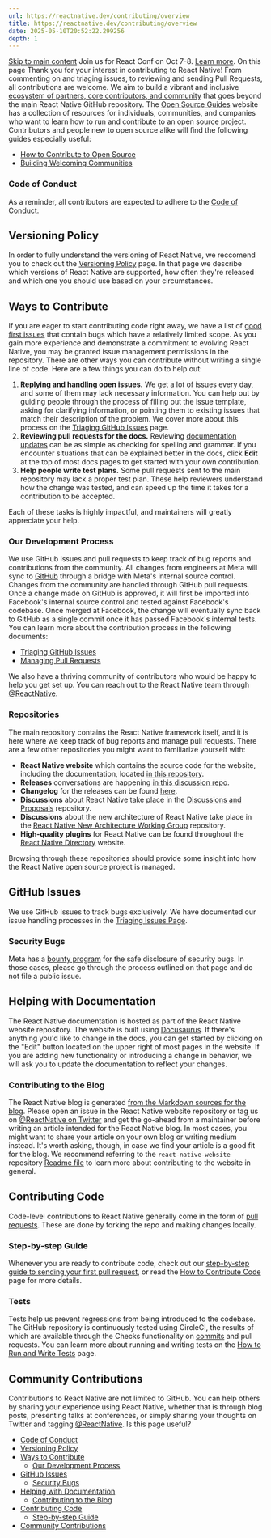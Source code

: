 ```yaml
---
url: https://reactnative.dev/contributing/overview
title: https://reactnative.dev/contributing/overview
date: 2025-05-10T20:52:22.299256
depth: 1
---
```


[Skip to main content](https://reactnative.dev/contributing/overview#__docusaurus_skipToContent_fallback)
Join us for React Conf on Oct 7-8. [Learn more](https://conf.react.dev).
On this page
Thank you for your interest in contributing to React Native! From commenting on and triaging issues, to reviewing and sending Pull Requests, all contributions are welcome. We aim to build a vibrant and inclusive [ecosystem of partners, core contributors, and community](https://github.com/facebook/react-native/blob/main/ECOSYSTEM.md) that goes beyond the main React Native GitHub repository.
The [Open Source Guides](https://opensource.guide/) website has a collection of resources for individuals, communities, and companies who want to learn how to run and contribute to an open source project.
Contributors and people new to open source alike will find the following guides especially useful:
  * [How to Contribute to Open Source](https://opensource.guide/how-to-contribute/)
  * [Building Welcoming Communities](https://opensource.guide/building-community/)


### Code of Conduct[​](https://reactnative.dev/contributing/overview#code-of-conduct "Direct link to Code of Conduct")
As a reminder, all contributors are expected to adhere to the [Code of Conduct](https://github.com/facebook/react-native/blob/HEAD/CODE_OF_CONDUCT.md).
## Versioning Policy[​](https://reactnative.dev/contributing/overview#versioning-policy "Direct link to Versioning Policy")
In order to fully understand the versioning of React Native, we reccomend you to check out the [Versioning Policy](https://reactnative.dev/contributing/versioning-policy) page. In that page we describe which versions of React Native are supported, how often they're released and which one you should use based on your circumstances.
## Ways to Contribute[​](https://reactnative.dev/contributing/overview#ways-to-contribute "Direct link to Ways to Contribute")
If you are eager to start contributing code right away, we have a list of [good first issues](https://github.com/facebook/react-native/labels/good%20first%20issue) that contain bugs which have a relatively limited scope. As you gain more experience and demonstrate a commitment to evolving React Native, you may be granted issue management permissions in the repository.
There are other ways you can contribute without writing a single line of code. Here are a few things you can do to help out:
  1. **Replying and handling open issues.**
We get a lot of issues every day, and some of them may lack necessary information. You can help out by guiding people through the process of filling out the issue template, asking for clarifying information, or pointing them to existing issues that match their description of the problem. We cover more about this process on the [Triaging GitHub Issues](https://reactnative.dev/contributing/triaging-github-issues) page.
  2. **Reviewing pull requests for the docs.**
Reviewing [documentation updates](https://github.com/facebook/react-native-website/pulls) can be as simple as checking for spelling and grammar. If you encounter situations that can be explained better in the docs, click **Edit** at the top of most docs pages to get started with your own contribution.
  3. **Help people write test plans.**
Some pull requests sent to the main repository may lack a proper test plan. These help reviewers understand how the change was tested, and can speed up the time it takes for a contribution to be accepted.


Each of these tasks is highly impactful, and maintainers will greatly appreciate your help.
### Our Development Process[​](https://reactnative.dev/contributing/overview#our-development-process "Direct link to Our Development Process")
We use GitHub issues and pull requests to keep track of bug reports and contributions from the community. All changes from engineers at Meta will sync to [GitHub](https://github.com/facebook/react-native) through a bridge with Meta's internal source control. Changes from the community are handled through GitHub pull requests.
Once a change made on GitHub is approved, it will first be imported into Facebook's internal source control and tested against Facebook's codebase. Once merged at Facebook, the change will eventually sync back to GitHub as a single commit once it has passed Facebook's internal tests.
You can learn more about the contribution process in the following documents:
  * [Triaging GitHub Issues](https://reactnative.dev/contributing/triaging-github-issues)
  * [Managing Pull Requests](https://reactnative.dev/contributing/managing-pull-requests)


We also have a thriving community of contributors who would be happy to help you get set up. You can reach out to the React Native team through [@ReactNative](https://twitter.com/reactnative).
### Repositories[​](https://reactnative.dev/contributing/overview#repositories "Direct link to Repositories")
The main repository contains the React Native framework itself, and it is here where we keep track of bug reports and manage pull requests.
There are a few other repositories you might want to familiarize yourself with:
  * **React Native website** which contains the source code for the website, including the documentation, located [in this repository](https://github.com/facebook/react-native-website).
  * **Releases** conversations are happening [in this discussion repo](https://github.com/reactwg/react-native-releases/discussions).
  * **Changelog** for the releases can be found [here](https://github.com/facebook/react-native/blob/main/CHANGELOG.md).
  * **Discussions** about React Native take place in the [Discussions and Proposals](https://github.com/react-native-community/discussions-and-proposals) repository.
  * **Discussions** about the new architecture of React Native take place in the [React Native New Architecture Working Group](https://github.com/reactwg/react-native-new-architecture) repository.
  * **High-quality plugins** for React Native can be found throughout the [React Native Directory](https://reactnative.directory) website.


Browsing through these repositories should provide some insight into how the React Native open source project is managed.
## GitHub Issues[​](https://reactnative.dev/contributing/overview#github-issues "Direct link to GitHub Issues")
We use GitHub issues to track bugs exclusively. We have documented our issue handling processes in the [Triaging Issues Page](https://reactnative.dev/contributing/triaging-github-issues).
### Security Bugs[​](https://reactnative.dev/contributing/overview#security-bugs "Direct link to Security Bugs")
Meta has a [bounty program](https://www.facebook.com/whitehat/) for the safe disclosure of security bugs. In those cases, please go through the process outlined on that page and do not file a public issue.
## Helping with Documentation[​](https://reactnative.dev/contributing/overview#helping-with-documentation "Direct link to Helping with Documentation")
The React Native documentation is hosted as part of the React Native website repository. The website is built using [Docusaurus](https://docusaurus.io/). If there's anything you'd like to change in the docs, you can get started by clicking on the "Edit" button located on the upper right of most pages in the website.
If you are adding new functionality or introducing a change in behavior, we will ask you to update the documentation to reflect your changes.
### Contributing to the Blog[​](https://reactnative.dev/contributing/overview#contributing-to-the-blog "Direct link to Contributing to the Blog")
The React Native blog is generated [from the Markdown sources for the blog](https://github.com/facebook/react-native-website/tree/HEAD/website/blog).
Please open an issue in the React Native website repository or tag us on [@ReactNative on Twitter](https://twitter.com/reactnative) and get the go-ahead from a maintainer before writing an article intended for the React Native blog. In most cases, you might want to share your article on your own blog or writing medium instead. It's worth asking, though, in case we find your article is a good fit for the blog.
We recommend referring to the `react-native-website` repository [Readme file](https://github.com/facebook/react-native-website#-contributing) to learn more about contributing to the website in general.
## Contributing Code[​](https://reactnative.dev/contributing/overview#contributing-code "Direct link to Contributing Code")
Code-level contributions to React Native generally come in the form of [pull requests](https://help.github.com/en/articles/about-pull-requests). These are done by forking the repo and making changes locally.
### Step-by-step Guide[​](https://reactnative.dev/contributing/overview#step-by-step-guide "Direct link to Step-by-step Guide")
Whenever you are ready to contribute code, check out our [step-by-step guide to sending your first pull request](https://reactnative.dev/contributing/how-to-open-a-pull-request), or read the [How to Contribute Code](https://reactnative.dev/contributing/how-to-contribute-code) page for more details.
### Tests[​](https://reactnative.dev/contributing/overview#tests "Direct link to Tests")
Tests help us prevent regressions from being introduced to the codebase. The GitHub repository is continuously tested using CircleCI, the results of which are available through the Checks functionality on [commits](https://github.com/facebook/react-native/commits/HEAD) and pull requests.
You can learn more about running and writing tests on the [How to Run and Write Tests](https://reactnative.dev/contributing/how-to-run-and-write-tests) page.
## Community Contributions[​](https://reactnative.dev/contributing/overview#community-contributions "Direct link to Community Contributions")
Contributions to React Native are not limited to GitHub. You can help others by sharing your experience using React Native, whether that is through blog posts, presenting talks at conferences, or simply sharing your thoughts on Twitter and tagging [@ReactNative](https://twitter.com/reactnative).
Is this page useful?
  * [Code of Conduct](https://reactnative.dev/contributing/overview#code-of-conduct)
  * [Versioning Policy](https://reactnative.dev/contributing/overview#versioning-policy)
  * [Ways to Contribute](https://reactnative.dev/contributing/overview#ways-to-contribute)
    * [Our Development Process](https://reactnative.dev/contributing/overview#our-development-process)
  * [GitHub Issues](https://reactnative.dev/contributing/overview#github-issues)
    * [Security Bugs](https://reactnative.dev/contributing/overview#security-bugs)
  * [Helping with Documentation](https://reactnative.dev/contributing/overview#helping-with-documentation)
    * [Contributing to the Blog](https://reactnative.dev/contributing/overview#contributing-to-the-blog)
  * [Contributing Code](https://reactnative.dev/contributing/overview#contributing-code)
    * [Step-by-step Guide](https://reactnative.dev/contributing/overview#step-by-step-guide)
  * [Community Contributions](https://reactnative.dev/contributing/overview#community-contributions)



